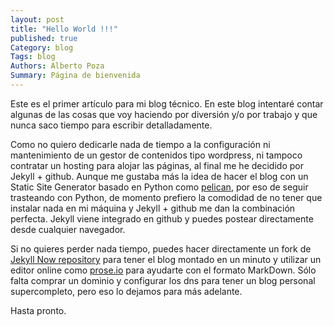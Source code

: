 ```yaml
---
layout: post
title: "Hello World !!!"
published: true
Category: blog
Tags: blog
Authors: Alberto Poza
Summary: Página de bienvenida
---
```


Este es el primer artículo para mi blog técnico. En este blog intentaré contar algunas de las cosas que voy haciendo por diversión y/o por trabajo y que nunca saco tiempo para escribir detalladamente.

Como no quiero dedicarle nada de tiempo a la configuración ni mantenimiento de un gestor de contenidos tipo wordpress, ni tampoco contratar un hosting para alojar las páginas, al final me he decidido por Jekyll + github. Aunque me gustaba más la idea de hacer el blog con un Static Site Generator basado en Python como [pelican](http://blog.getpelican.com/), por eso de seguir trasteando con Python, de momento prefiero la comodidad de no tener que instalar nada en mi máquina y Jekyll + github me dan la combinación perfecta. Jekyll viene integrado en github y puedes postear directamente desde cualquier navegador. 

Si no quieres perder nada tiempo, puedes hacer directamente un fork de [Jekyll Now repository](https://github.com/barryclark/jekyll-now) para tener el blog montado en un minuto y utilizar un editor online como [prose.io](http://prose.io) para ayudarte con el formato MarkDown. Sólo falta comprar un dominio y configurar los dns para tener un blog personal supercompleto, pero eso lo dejamos para más adelante.

Hasta pronto.
